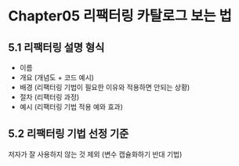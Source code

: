 # Chapter05 리팩터링 카탈로그 보는 법

## 5.1 리팩터링 설명 형식
- 이름
- 개요 (개념도 + 코드 예시)
- 배경 (리팩터링 기법이 필요한 이유와 적용하면 안되는 상황)
- 절차 (리팩터링 과정)
- 예시 (리팩터링 기법 적용 예와 효과)

## 5.2 리팩터링 기법 선정 기준

저자가 잘 사용하지 않는 것 제외 (변수 캡슐화하기 반대 기법)

